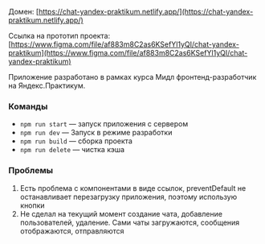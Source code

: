 Домен:  [https://chat-yandex-praktikum.netlify.app/](https://chat-yandex-praktikum.netlify.app/)

Ссылка на прототип проекта:   [https://www.figma.com/file/af883m8C2as6KSefYl1yQI/chat-yandex-praktikum](https://www.figma.com/file/af883m8C2as6KSefYl1yQI/chat-yandex-praktikum)

Приложение разработано в рамках курса Мидл фронтенд-разработчик на Яндекс.Практикум.

### Команды

- `npm run start` — запуск приложения с сервером
- `npm run dev` —  Запуск в режиме разработки
- `npm run build` — сборка проекта
- `npm run delete` — чистка кэша

### Проблемы
1) Есть проблема с компонентами в виде ссылок, preventDefault не останавливает перезагрузку приложения, поэтому использую кнопки
2) Не сделал на текущий момент создание чата, добавление пользователей, удаление. Сами чаты загружаются, сообщения отображаются, отправляются



